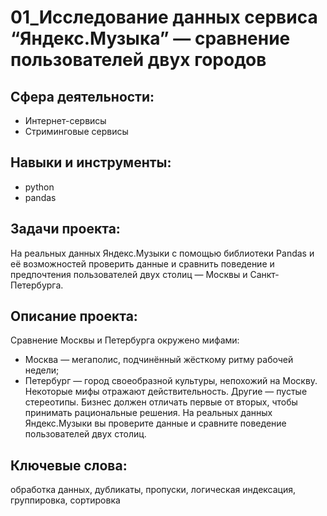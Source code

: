 # 01_Исследование данных сервиса “Яндекс.Музыка” — сравнение пользователей двух городов
## Сфера деятельности:
- Интернет-сервисы
- Стриминговые сервисы
## Навыки и инструменты:
- python
- pandas
## Задачи проекта:
На реальных данных Яндекс.Музыки c помощью библиотеки Pandas и её возможностей проверить данные и сравнить поведение и предпочтения пользователей двух столиц — Москвы и Санкт-Петербурга.
## Описание проекта:
Сравнение Москвы и Петербурга окружено мифами:
- Москва — мегаполис, подчинённый жёсткому ритму рабочей недели;
- Петербург — город своеобразной культуры, непохожий на Москву.
Некоторые мифы отражают действительность. Другие — пустые стереотипы. Бизнес должен отличать первые от вторых, чтобы принимать рациональные решения. На реальных данных Яндекс.Музыки вы проверите данные и сравните поведение пользователей двух столиц.
## Ключевые слова:
обработка данных, дубликаты, пропуски, логическая индексация, группировка, сортировка

